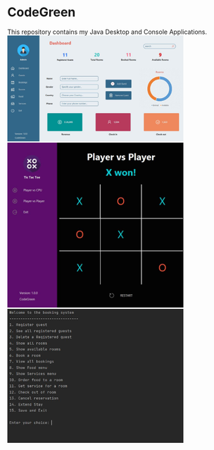 # CodeGreen
This repository contains my Java Desktop and Console Applications.<br />
<img src="AppDesign/HMS.JPG" width = "400">
<img src="AppDesign/T3.JPG" width = "400">
<img src="AppDesign/HMS1.JPG" width = "400">
